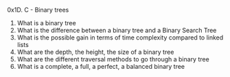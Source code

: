 0x1D. C - Binary trees
1. What is a binary tree
2. What is the difference between a binary tree and a Binary Search Tree
3. What is the possible gain in terms of time complexity compared to linked lists
4. What are the depth, the height, the size of a binary tree
5. What are the different traversal methods to go through a binary tree
6. What is a complete, a full, a perfect, a balanced binary tree
